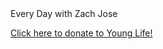 <link rel="icon" type="image/x-icon" href="/favicon.ico">
Every Day with Zach Jose


<a href="https://giving.younglife.org/s/?GiftType=Staff&Name=ZachJose&Sponsoring=Zach%20Jose&AppealCodeId=70141000000tvBDAAY&BypassDesignationPage=false&MissionUnitId=a2s410000002wa2AAA&MissionUnitName=Greater%20Roseville%2FAntelope&ClassCodeId=a2j41000000Nj93AAC&ClassCodeName=Operating&StaffId=0034100002PWJ3WAAX&StaffName=Zachariah%20Jose">Click here to donate to Young Life!</a>
